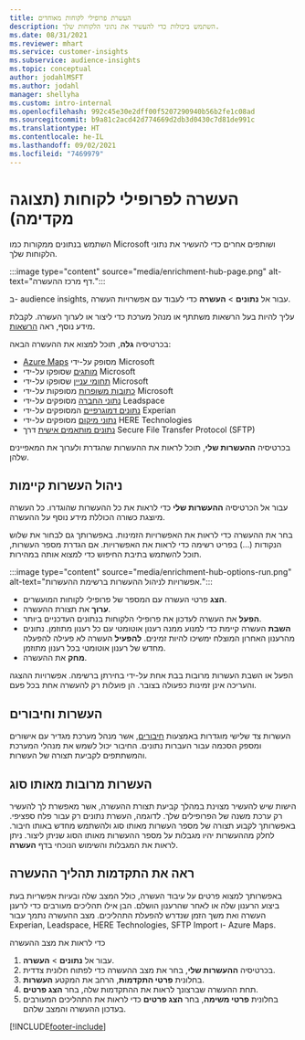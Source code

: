 ```yaml
---
title: העשרת פרופילי לקוחות מאוחדים
description: השתמש ביכולות כדי להעשיר את נתוני הלקוחות שלך.
ms.date: 08/31/2021
ms.reviewer: mhart
ms.service: customer-insights
ms.subservice: audience-insights
ms.topic: conceptual
author: jodahlMSFT
ms.author: jodahl
manager: shellyha
ms.custom: intro-internal
ms.openlocfilehash: 992c45e30e2dff00f5207290940b56b2fe1c08ad
ms.sourcegitcommit: b9a81c2acd42d774669d2db3d0430c7d81de991c
ms.translationtype: HT
ms.contentlocale: he-IL
ms.lasthandoff: 09/02/2021
ms.locfileid: "7469979"
---
```

# <a name="enrichment-for-customer-profiles-preview"></a>העשרה לפרופילי לקוחות (תצוגה מקדימה)

השתמש בנתונים ממקורות כמו Microsoft ושותפים אחרים כדי להעשיר את נתוני הלקוחות שלך.

:::image type="content" source="media/enrichment-hub-page.png" alt-text="דף מרכז ההעשרה.":::

ב- audience insights, עבור אל **נתונים** > **העשרה** כדי לעבוד עם אפשרויות העשרה.  

עליך להיות בעל הרשאות משתתף או מנהל מערכת כדי ליצור או לערוך העשרה. לקבלת מידע נוסף, ראה [הרשאות](permissions.md).

בכרטיסיה **גלה**, תוכל למצוא את ההעשרה הבאה:

- [Azure Maps](enrichment-azure-maps.md) מסופק על-ידי Microsoft
- [מותגים](enrichment-microsoft.md) שסופקו על-ידי Microsoft
- [תחומי עניין](enrichment-microsoft.md) שסופקו על-ידי Microsoft
- [כתובות משופרות](enrichment-enhanced-addresses.md) מסופקות על-ידי Microsoft
- [נתוני החברה](enrichment-leadspace.md) מסופקים על-ידי Leadspace
- [נתונים דמוגרפיים](enrichment-experian.md) המסופקים על-ידי Experian
- [נתוני מיקום](enrichment-here.md) מסופקים על-ידי HERE Technologies
- [נתונים מותאמים אישית](enrichment-SFTP-custom-import.md) דרך Secure File Transfer Protocol‏ (SFTP)

בכרטיסיה **ההעשרות שלי**, תוכל לראות את ההעשרות שהגדרת ולערוך את המאפיינים שלהן.

## <a name="manage-existing-enrichments"></a>ניהול העשרות קיימות

עבור אל הכרטיסיה **ההעשרות שלי** כדי לראות את כל ההעשרות שהוגדרו. כל העשרה מיוצגת כשורה הכוללת מידע נוסף על ההעשרה.

בחר את ההעשרה כדי לראות את האפשרויות הזמינות. באפשרותך גם לבחור את שלוש הנקודות (...) בפריט רשימה כדי לראות את האפשרויות. אם הגדרת מספר העשרות, תוכל להשתמש בתיבת החיפוש כדי למצוא אותה במהירות.

:::image type="content" source="media/enrichment-hub-options-run.png" alt-text="אפשרויות לניהול ההעשרות ברשימת ההעשרות.":::

- **הצג** פרטי העשרה עם המספר של פרופילי לקוחות המועשרים.
- **ערוך** את תצורת ההעשרה.
- **הפעל** את העשרה לעדכון את פרופילי הלקוחות בנתונים העדכניים ביותר.
- **השבת** העשרה קיימת כדי למנוע ממנה רענון אוטומטי עם כל רענון מתוזמן. נתונים מהרענון האחרון המוצלח ימשיכו להיות זמינים. **להפעיל** העשרה לא פעילה להפעלה מחדש של רענון אוטומטי בכל רענון מתוזמן.
- **מחק** את ההעשרה.

הפעל או השבת העשרות מרובות בבת אחת על-ידי בחירתן ברשימה. אפשרויות ההצגה והעריכה אינן זמינות כפעולה בצובר. הן פועלות רק להעשרה אחת בכל פעם.

## <a name="enrichments-and-connections"></a>העשרות וחיבורים

העשרות צד שלישי מוגדרות באמצעות [חיבורים](connections.md), אשר מנהל מערכת מגדיר עם אישורים ומספק הסכמה עבור העברות נתונים. החיבור יכול לשמש את מנהלי המערכת והמשתתפים לקביעת תצורה של העשרות.  

## <a name="multiple-enrichments-of-the-same-type"></a>העשרות מרובות מאותו סוג

הישות שיש להעשיר מצוינת במהלך קביעת תצורת ההעשרה, אשר מאפשרת לך להעשיר רק ערכת משנה של הפרופילים שלך. לדוגמה, העשרת נתונים רק עבור פלח ספציפי. באפשרותך לקבוע תצורה של מספר העשרות מאותו סוג ולהשתמש מחדש באותו חיבור. לחלק מההעשרות יהיו מגבלות על מספר ההעשרות מאותו הסוג שניתן ליצור. ניתן לראות את המגבלות והשימוש הנוכחי בדף **העשרה**.

## <a name="see-the-progress-of-the-enrichment-process"></a>ראה את התקדמות תהליך ההעשרה

באפשרותך למצוא פרטים על עיבוד העשרה, כולל המצב שלה ובעיות אפשריות בעת ביצוע הרענון שלה או לאחר שהרענון הושלם. הבן אילו תהליכים מעורבים כדי לרענן העשרה ואת משך הזמן שנדרש להפעלת התהליכים. מצב ההעשרה נתמך עבור Experian,‏ Leadspace‏, HERE Technologies‏, SFTP Import ו- Azure Maps.

כדי לראות את מצב ההעשרה

1. עבור אל **נתונים** > **העשרה**. 
1. בכרטיסיה **ההעשרות שלי**, בחר את מצב ההעשרה כדי לפתוח חלונית צדדית. 
1. בחלונית **פרטי התקדמות**, הרחב את המקטע **העשרות**. 
1. תחת ההעשרה שברצונך לראות את ההתקדמות שלה, בחר **הצג פרטים**. 
1. בחלונית **פרטי משימה**, בחר **הצג פרטים** כדי לראות את התהליכים המעורבים בעדכון ההעשרה והמצב שלהם. 

[!INCLUDE[footer-include](../includes/footer-banner.md)]
